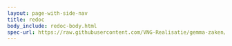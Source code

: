 ```yaml
---
layout: page-with-side-nav
title: redoc
body_include: redoc-body.html
spec-url: https://raw.githubusercontent.com/VNG-Realisatie/gemma-zaken/master/api-specificatie/drc/1.4.x/1.4.3/openapi.yaml
---
```


<redoc spec-url='{{ page.spec-url}}'></redoc>
